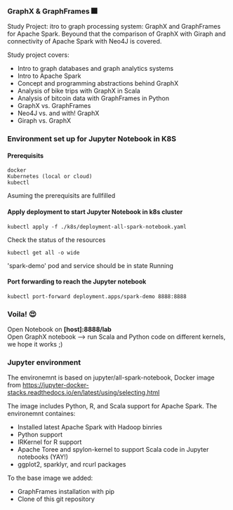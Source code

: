 ### GraphX & GraphFrames  :fireworks:
Study Project: itro to graph processing system: GraphX and GraphFrames for Apache Spark.
Beyound that the comparison of GraphX with Giraph and connectivity of Apache Spark with Neo4J is covered.

Study project covers:
- Intro to graph databases and graph analytics systems
- Intro to Apache Spark
- Concept and programming abstractions behind GraphX
- Analysis of bike trips with GraphX in Scala 
- Analysis of bitcoin data with GraphFrames in Python
- GraphX vs. GraphFrames
- Neo4J vs. and with! GraphX
- Giraph vs. GraphX 


### Environment set up for Jupyter Notebook in K8S
#### Prerequisits
```
docker 
Kubernetes (local or cloud)
kubectl
```


Asuming the prerequisits are fullfilled 
#### Apply deployment to start Jupyter Notebook in k8s cluster
```
kubectl apply -f ./k8s/deployment-all-spark-notebook.yaml
```
Check the status of the resources 
```
kubectl get all -o wide
```
'spark-demo' pod and service should be in state Running

#### Port forwarding to reach the Jupyter notebook

```
kubectl port-forward deployment.apps/spark-demo 8888:8888
```

### Voila!  😍
Open Notebook on **[host]:8888/lab** \
Open GraphX notebook 
--> run Scala and Python code on different kernels, we hope it works ;)


### Jupyter environment
The environemnt is based on jupyter/all-spark-notebook,  Docker image from https://jupyter-docker-stacks.readthedocs.io/en/latest/using/selecting.html

The image includes Python, R, and Scala support for Apache Spark.
The environemnt containes: 
- Installed latest Apache Spark with Hadoop binries
- Python support
- IRKernel for R support
- Apache Toree and spylon-kernel to support Scala code in Jupyter notebooks (YAY!)
- ggplot2, sparklyr, and rcurl packages 

To the base image we added:
- GraphFrames installation with pip
- Clone of this git repository  



